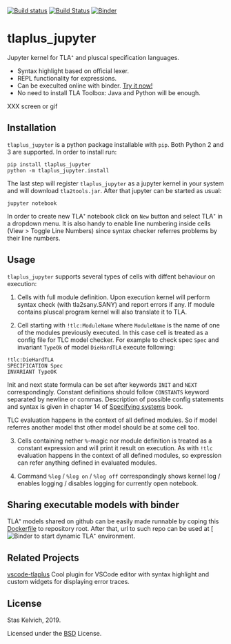 [![Build status](https://ci.appveyor.com/api/projects/status/myh95n5j0j0pr04j/branch/master?svg=true)](https://ci.appveyor.com/project/kelvich/tlaplus-jupyter/branch/master)
[![Build Status](https://travis-ci.org/kelvich/tlaplus_jupyter.svg?branch=master)](https://travis-ci.org/kelvich/tlaplus_jupyter)
[![Binder](https://mybinder.org/badge_logo.svg)](https://mybinder.org/v2/gh/kelvich/tlaplus_jupyter/master)

# tlaplus_jupyter

Jupyter kernel for TLA⁺ and pluscal specification languages.
* Syntax highlight based on official lexer.
* REPL functionality for expressions.
* Can be execulted online with binder. [Try it now!](https://mybinder.org/v2/gh/kelvich/tlaplus_jupyter/master)
* No need to install TLA Toolbox: Java and Python will be enough.

XXX screen or gif

## Installation

`tlaplus_jupyter` is a python package installable with `pip`. Both Python 2 and 3 are supported. In order to install run:

```
pip install tlaplus_jupyter
python -m tlaplus_jupyter.install
```

The last step will register `tlaplus_jupyter` as a jupyter kernel in your system and will download `tla2tools.jar`. After that jupyter can be started as usual:

```
jupyter notebook
```

In order to create new TLA⁺ notebook click on `New` button and select TLA⁺ in a dropdown menu. It is also handy to enable line numbering inside cells (View > Toggle Line Numbers) since syntax checker referres problems by their line numbers.

## Usage

`tlaplus_jupyter` supports several types of cells with diffent behaviour on execution:

1. Cells with full module definition. Upon execution kernel will perform syntax check (with tla2sany.SANY) and report errors if any. If module contains pluscal program kernel will also translate it to TLA.

2. Cell starting with `!tlc:ModuleName` where `ModuleName` is the name of one of the modules previously executed. In this case cell is treated as a config file for TLC model checker. For example to check spec `Spec` and invariant `TypeOk` of model `DieHardTLA` execute following:
```
!tlc:DieHardTLA
SPECIFICATION Spec
INVARIANT TypeOK
```
Init and next state formula can be set after keywords `INIT` and `NEXT` correspondingly. Constant definitions should follow `CONSTANTS` keyword separated by newline or commas. Description of possible config statements and syntax is given in chapter 14 of [Specifying systems](https://www.microsoft.com/en-us/research/publication/specifying-systems-the-tla-language-and-tools-for-hardware-and-software-engineers/) book.

TLC evaluation happens in the context of all defined modules. So if model referres another model thst other model should be at some cell too.

3. Cells containing nether `%`-magic nor module definition is treated as a constant expression and will print it result on execution. As with `!tlc` evaluation happens in the context of all defined modules, so expression can refer anything defined in evaluated modules.

4. Command `%log` / `%log on` / `%log off` correspondingly shows kernel log / enables logging / disables logging for currently open notebook.

## Sharing executable models with binder

TLA⁺ models shared on github can be easily made runnable by coping this [Dockerfile](Dockerfile) to repository root. After that, url to such repo can be used at [![Binder](https://mybinder.org) to start dynamic TLA⁺ environment.

## Related Projects

[vscode-tlaplus](https://github.com/alygin/vscode-tlaplus) Cool plugin for VSCode editor with syntax highlight and custom widgets for displaying error traces.

## License

Stas Kelvich, 2019.

Licensed under the [BSD](LICENSE) License.



